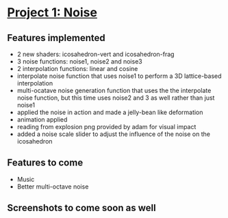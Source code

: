 # [Project 1: Noise](https://github.com/CIS700-Procedural-Graphics/Project1-Noise)

## Features implemented
- 2 new shaders: icosahedron-vert and icosahedron-frag
- 3 noise functions: noise1, noise2 and noise3
- 2 interpolation functions: linear and cosine
- interpolate noise function that uses noise1 to perform a 3D lattice-based interpolation
- multi-ocatave noise generation function that uses the the interpolate noise function, but this time uses noise2 and 3 as well rather than just noise1
- applied the noise in action and made a jelly-bean like deformation
- animation applied 
- reading from explosion png provided by adam for visual impact
- added a noise scale slider to adjust the influence of the noise on the icosahedron

## Features to come
- Music
- Better multi-octave noise 

## Screenshots to come soon as well